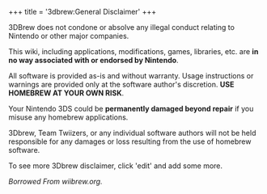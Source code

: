 +++
title = '3dbrew:General Disclaimer'
+++

3DBrew does not condone or absolve any illegal conduct relating to
Nintendo or other major companies.

This wiki, including applications, modifications, games, libraries, etc.
are **in no way associated with or endorsed by Nintendo**.

All software is provided as-is and without warranty. Usage instructions
or warnings are provided only at the software author's discretion.
**USE HOMEBREW AT YOUR OWN RISK**.

Your Nintendo 3DS could be **permanently damaged beyond repair** if you
misuse any homebrew applications.

3Dbrew, Team Twiizers, or any individual software authors will not be
held responsible for any damages or loss resulting from the use of
homebrew software.

To see more 3Dbrew disclaimer, click 'edit' and add some more.

*Borrowed From wiibrew.org.*

